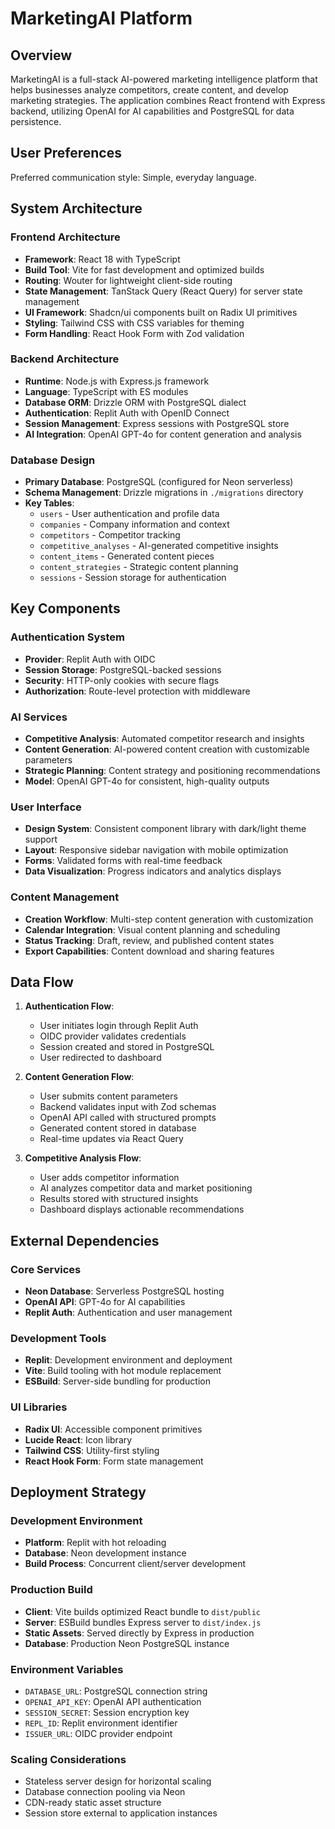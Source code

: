 # MarketingAI Platform

## Overview

MarketingAI is a full-stack AI-powered marketing intelligence platform that helps businesses analyze competitors, create content, and develop marketing strategies. The application combines React frontend with Express backend, utilizing OpenAI for AI capabilities and PostgreSQL for data persistence.

## User Preferences

Preferred communication style: Simple, everyday language.

## System Architecture

### Frontend Architecture
- **Framework**: React 18 with TypeScript
- **Build Tool**: Vite for fast development and optimized builds
- **Routing**: Wouter for lightweight client-side routing
- **State Management**: TanStack Query (React Query) for server state management
- **UI Framework**: Shadcn/ui components built on Radix UI primitives
- **Styling**: Tailwind CSS with CSS variables for theming
- **Form Handling**: React Hook Form with Zod validation

### Backend Architecture
- **Runtime**: Node.js with Express.js framework
- **Language**: TypeScript with ES modules
- **Database ORM**: Drizzle ORM with PostgreSQL dialect
- **Authentication**: Replit Auth with OpenID Connect
- **Session Management**: Express sessions with PostgreSQL store
- **AI Integration**: OpenAI GPT-4o for content generation and analysis

### Database Design
- **Primary Database**: PostgreSQL (configured for Neon serverless)
- **Schema Management**: Drizzle migrations in `./migrations` directory
- **Key Tables**:
  - `users` - User authentication and profile data
  - `companies` - Company information and context
  - `competitors` - Competitor tracking
  - `competitive_analyses` - AI-generated competitive insights
  - `content_items` - Generated content pieces
  - `content_strategies` - Strategic content planning
  - `sessions` - Session storage for authentication

## Key Components

### Authentication System
- **Provider**: Replit Auth with OIDC
- **Session Storage**: PostgreSQL-backed sessions
- **Security**: HTTP-only cookies with secure flags
- **Authorization**: Route-level protection with middleware

### AI Services
- **Competitive Analysis**: Automated competitor research and insights
- **Content Generation**: AI-powered content creation with customizable parameters
- **Strategic Planning**: Content strategy and positioning recommendations
- **Model**: OpenAI GPT-4o for consistent, high-quality outputs

### User Interface
- **Design System**: Consistent component library with dark/light theme support
- **Layout**: Responsive sidebar navigation with mobile optimization
- **Forms**: Validated forms with real-time feedback
- **Data Visualization**: Progress indicators and analytics displays

### Content Management
- **Creation Workflow**: Multi-step content generation with customization
- **Calendar Integration**: Visual content planning and scheduling
- **Status Tracking**: Draft, review, and published content states
- **Export Capabilities**: Content download and sharing features

## Data Flow

1. **Authentication Flow**:
   - User initiates login through Replit Auth
   - OIDC provider validates credentials
   - Session created and stored in PostgreSQL
   - User redirected to dashboard

2. **Content Generation Flow**:
   - User submits content parameters
   - Backend validates input with Zod schemas
   - OpenAI API called with structured prompts
   - Generated content stored in database
   - Real-time updates via React Query

3. **Competitive Analysis Flow**:
   - User adds competitor information
   - AI analyzes competitor data and market positioning
   - Results stored with structured insights
   - Dashboard displays actionable recommendations

## External Dependencies

### Core Services
- **Neon Database**: Serverless PostgreSQL hosting
- **OpenAI API**: GPT-4o for AI capabilities
- **Replit Auth**: Authentication and user management

### Development Tools
- **Replit**: Development environment and deployment
- **Vite**: Build tooling with hot module replacement
- **ESBuild**: Server-side bundling for production

### UI Libraries
- **Radix UI**: Accessible component primitives
- **Lucide React**: Icon library
- **Tailwind CSS**: Utility-first styling
- **React Hook Form**: Form state management

## Deployment Strategy

### Development Environment
- **Platform**: Replit with hot reloading
- **Database**: Neon development instance
- **Build Process**: Concurrent client/server development

### Production Build
- **Client**: Vite builds optimized React bundle to `dist/public`
- **Server**: ESBuild bundles Express server to `dist/index.js`
- **Static Assets**: Served directly by Express in production
- **Database**: Production Neon PostgreSQL instance

### Environment Variables
- `DATABASE_URL`: PostgreSQL connection string
- `OPENAI_API_KEY`: OpenAI API authentication
- `SESSION_SECRET`: Session encryption key
- `REPL_ID`: Replit environment identifier
- `ISSUER_URL`: OIDC provider endpoint

### Scaling Considerations
- Stateless server design for horizontal scaling
- Database connection pooling via Neon
- CDN-ready static asset structure
- Session store external to application instances